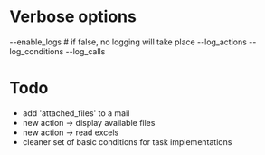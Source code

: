 # Verbose options
--enable_logs # if false, no logging will take place
--log_actions
--log_conditions
--log_calls

# Todo

- add 'attached_files' to a mail
- new action -> display available files
- new action -> read excels
- cleaner set of basic conditions for task implementations